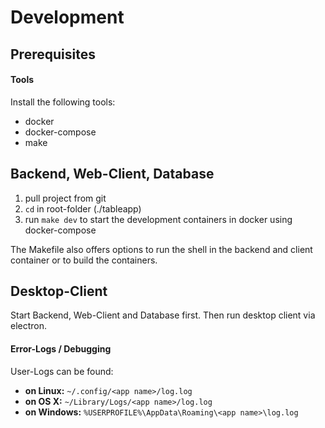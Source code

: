 # Development

## Prerequisites 

#### Tools 

Install the following tools:

* docker
* docker-compose
* make

## Backend, Web-Client, Database

1. pull project from git
2. `cd` in root-folder (./tableapp)
3. run `make dev` to start the development containers in docker using docker-compose

The Makefile also offers options to run the shell in the backend and client container or to build the containers.


## Desktop-Client

Start Backend, Web-Client and Database first. Then run desktop client via electron.

#### Error-Logs / Debugging

User-Logs can be found:

- **on Linux:** `~/.config/<app name>/log.log`
- **on OS X:** `~/Library/Logs/<app name>/log.log`
- **on Windows:** `%USERPROFILE%\AppData\Roaming\<app name>\log.log`